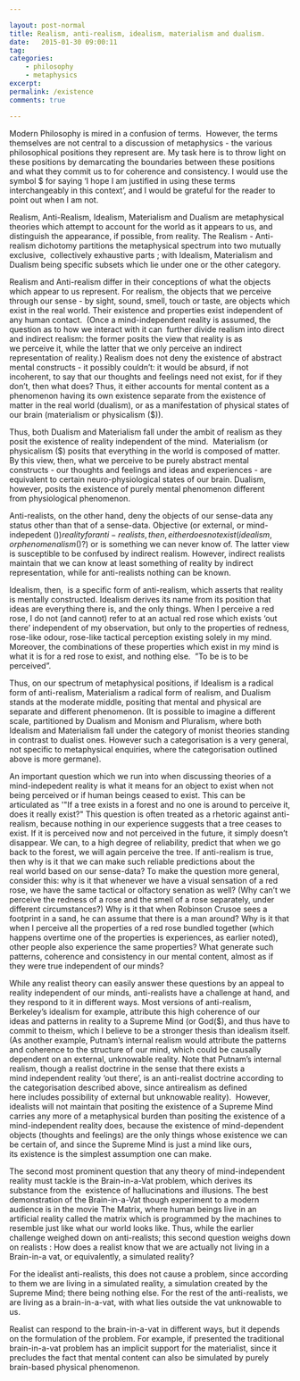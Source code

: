 ```yaml
---

layout: post-normal
title: Realism, anti-realism, idealism, materialism and dualism.
date:   2015-01-30 09:00:11
tag: 
categories: 
    - philosophy
    - metaphysics
excerpt: 
permalink: /existence
comments: true

---
```



Modern Philosophy is mired in a confusion of terms.  However, the terms themselves are not central to
a discussion of metaphysics - the various philosophical positions they represent are. My task here is to throw light on these positions by demarcating the boundaries between these positions and what they commit us to for coherence and consistency. I would use the symbol $ for saying ‘I hope I am justified in using these terms interchangeably in this context’, and I would be grateful for the reader to point out when I am not.

Realism, Anti-Realism, Idealism, Materialism and Dualism are metaphysical theories which attempt to account for the world as it appears to us, and distinguish the appearance, if possible, from reality. The Realism - Anti-realism dichotomy partitions the metaphysical spectrum into two mutually exclusive,  collectively exhaustive parts ; with Idealism, Materialism and Dualism being specific subsets which lie under one or the other category. 


Realism and Anti-realism differ in their conceptions of what the objects which appear to us represent. For realism, the objects that we perceive through our sense - by sight, sound, smell, touch or taste, are objects which exist in the real world. Their existence and properties exist independent of any human contact.  (Once a mind-independent reality is assumed, the question as to how we interact with it can  further divide realism into direct and indirect realism: the former posits the view that reality is as we perceive it, while the latter that we only perceive an indirect representation of reality.) Realism does not deny the existence of abstract mental constructs - it possibly couldn’t: it would be absurd, if not incoherent, to say that our thoughts and feelings need not exist, for if they don’t, then what does? Thus, it either accounts for mental content as a phenomenon having its own existence separate from the existence of matter in the real world (dualism), or as a manifestation of physical states of our brain (materialism or physicalism ($)).

Thus, both Dualism and Materialism fall under the ambit of realism as they posit the existence of reality independent of the mind.  Materialism (or physicalism ($) posits that everything in the world is composed of matter. By this view, then, what we perceive to be purely abstract mental constructs - our thoughts and feelings and ideas and experiences - are equivalent to certain neuro-physiological states of our brain. Dualism, however, posits the existence of purely mental phenomenon different from physiological phenomenon.

Anti-realists, on the other hand, deny the objects of our sense-data any status other than that of a sense-data. Objective (or external, or mind-indepedent ($)) reality for anti-realists, then, either does not exist (idealism, or phenomenalism ($)?) or is something we can never know of. The latter view is susceptible to be confused by indirect realism. However, indirect realists maintain that we can know at least something of reality by indirect representation, while for anti-realists nothing can be known.


Idealism, then,  is a specific form of anti-realism, which asserts that reality is mentally constructed. Idealism derives its name from its position that ideas are everything there is, and the only things. When I perceive a red rose, I do not (and cannot) refer to at an actual red rose which exists ‘out there’ independent of my observation, but only to the properties of redness, rose-like odour, rose-like tactical perception existing solely in my mind. Moreover, the combinations of these properties which exist in my mind is what it is for a red rose to exist, and nothing else.  ”To be is to be perceived”.

Thus, on our spectrum of metaphysical positions, if Idealism is a radical form of anti-realism, Materialism a radical form of realism, and Dualism stands at the moderate middle, positing that mental and physical are separate and different phenomenon. (It is possible to imagine a different scale, partitioned by Dualism and Monism and Pluralism, where both Idealism and Materialism fall under the category of monist theories standing in contrast to dualist ones. However such a categorisation is a very general, not specific to metaphysical enquiries, where the categorisation outlined above is more germane).

An important question which we run into when discussing theories of a mind-indepedent reality is what it means for an object to exist when not being perceived or if human beings ceased to exist. This can be articulated as '"If a tree exists in a forest and no one is around to perceive it, does it really exist?"
This question is often treated as a rhetoric against anti-realism, because nothing in our experience suggests that a tree ceases to exist. If it is perceived now and not perceived in the future, it simply doesn’t disappear. We can, to a high degree of reliability, predict that when we go back to the forest, we will again perceive the tree. If anti-realism is true, then why is it that we can make such reliable predictions about the real world based on our sense-data? To make the question more general, consider this: why is it that whenever we have a visual sensation of a red rose, we have the same tactical or olfactory senation as well? (Why can’t we perceive the redness of a rose and the smell of a rose separately, under different circumstances?) Why is it that when Robinson Crusoe sees a footprint in a sand, he can assume that there is a man around? Why is it that when I perceive all the properties of a red rose bundled together (which happens overtime one of the properties is experiences, as earlier noted), other people also experience the same properties? What generate such patterns, coherence and consistency in our mental content, almost as if they were true independent of our minds?

While any realist theory can easily answer these questions by an appeal to reality independent of our minds, anti-realists have a challenge at hand, and they respond to it in different ways. Most versions of anti-realism, Berkeley’s idealism for example, attribute this high coherence of our ideas and patterns in reality to a Supreme Mind (or God($), and thus have to commit to theism, which I believe to be a stronger thesis than idealism itself. (As another example, Putnam’s internal realism would attribute the patterns and coherence to the structure of our mind, which could be causally dependent on an external, unknowable reality. Note that Putnam’s internal realism, though a realist doctrine in the sense that there exists a mind independent reality ‘out there’, is an anti-realist doctrine according to the categorisation described above, since antirealism as defined here includes possibility of external but unknowable reality).  However, idealists will not maintain that positing the existence of a Supreme Mind carries any more of a metaphysical burden than positing the existence of a mind-independent reality does, because the existence of mind-dependent objects (thoughts and feelings) are the only things whose existence we can be certain of, and since the Supreme Mind is just a mind like ours, its existence is the simplest assumption one can make.


The second most prominent question that any theory of mind-independent reality must tackle is the Brain-in-a-Vat problem, which derives its substance from the  existence of hallucinations and illusions. The best demonstration of the Brain-in-a-Vat though experiment to a modern audience is in the movie The Matrix, where human beings live in an artificial reality called the matrix which is programmed by the machines to resemble just like what our world looks like. Thus, while the earlier challenge weighed down on anti-realists; this second question weighs down on realists : How does a realist know that we are actually not living in a Brain-in-a vat, or equivalently, a simulated reality? 

For the idealist anti-realists, this does not cause a problem, since according to them we are living in a simulated reality, a simulation created by the Supreme Mind; there being nothing else. For the rest of the anti-realists, we are living as a brain-in-a-vat, with what lies outside the vat unknowable to us.

Realist can respond to the brain-in-a-vat in different ways, but it depends on the formulation of the problem. For example, if presented the traditional brain-in-a-vat problem has an implicit support for the materialist, since it precludes the fact that mental content can also be simulated by purely brain-based physical phenomenon.